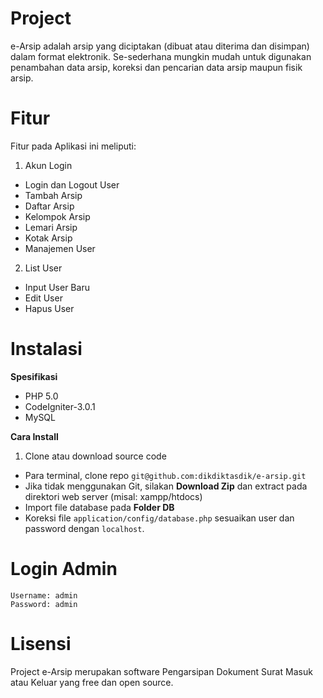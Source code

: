 # Project
e-Arsip adalah arsip yang diciptakan (dibuat atau diterima dan disimpan) dalam format elektronik. Se-sederhana mungkin mudah untuk digunakan penambahan data arsip, koreksi dan pencarian data arsip maupun fisik arsip.

# Fitur
Fitur pada Aplikasi ini meliputi:

1. Akun Login
  - Login dan Logout User
  - Tambah Arsip
  - Daftar Arsip
  - Kelompok Arsip
  - Lemari Arsip
  - Kotak Arsip
  - Manajemen User
2. List User
  - Input User Baru
  - Edit User
  - Hapus User

# Instalasi
**Spesifikasi**
  - PHP 5.0
  - CodeIgniter-3.0.1
  - MySQL

**Cara Install**
1. Clone atau download source code
  - Para terminal, clone repo `git@github.com:dikdiktasdik/e-arsip.git`
  - Jika tidak menggunakan Git, silakan **Download Zip** dan extract pada direktori web server (misal: xampp/htdocs)
  - Import file database pada **Folder DB**
  - Koreksi file `application/config/database.php` sesuaikan user dan password dengan `localhost`.

# Login Admin
```
Username: admin
Password: admin
```

# Lisensi
Project e-Arsip merupakan software Pengarsipan Dokument Surat Masuk atau Keluar yang free dan open source.
